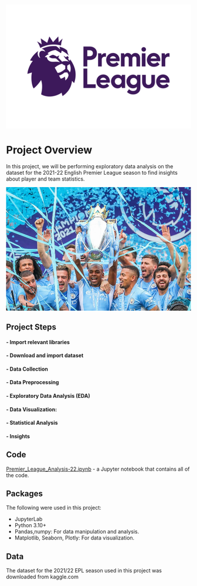 ![alt text](https://github.com/sujeet424/English-Premier-League-Insights-In-Depth-Analysis-of-Football/blob/master/Premier_League-Logo.png?raw=true)
# Project Overview   
In this project, we will be performing exploratory data analysis on the dataset for the 2021-22 English Premier League season to find insights about player and team statistics.

![alt text](https://github.com/sujeet424/English-Premier-League-Insights-In-Depth-Analysis-of-Football/blob/master/winner.jpg?raw=true)

## Project Steps
    
#### - Import relevant libraries
#### - Download and import dataset
#### - Data Collection
#### - Data Preprocessing
#### - Exploratory Data Analysis (EDA)
#### - Data Visualization:
#### - Statistical Analysis
#### - Insights


## Code
[Premier_League_Analysis-22.ipynb](https://github.com/sujeet424/English-Premier-League-Insights-In-Depth-Analysis-of-Football/blob/master/Premier_League_Analysis-22.ipynb?raw=true) - a Jupyter notebook that contains all of the code.

## Packages 
The following were used in this project:
- JupyterLab
- Python 3.10+
- Pandas,numpy: For data manipulation and analysis.
- Matplotlib, Seaborn, Plotly: For data visualization.


## Data
The dataset for the 2021/22 EPL season used in this project was downloaded from kaggle.com
